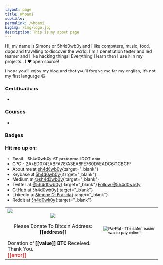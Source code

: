 ```yaml
---
layout: page
title: Whoami
subtitle: 
permalink: /whoami
bigimg: /img/logo.jpg
description: This is my about page
---
```


Hi, my name is Simone or 5h4d0wb0y and I like computers, music, food, dogs and travelling to discover the world. I'm a penetration tester and red teamer and I like hacking things! Everything I learn then I use it in my projects.. I :heart: open source!

I hope you’ll enjoy my blog and that you’ll forgive me for my english, it’s not my first language :smiley:


### <i class="fas fa-graduation-cap"></i> Certifications

* 

### <i class="fas fa-graduation-cap"></i> Courses

* 


### Badges

<script src="https://www.hackthebox.eu/badge/8011"></script>


### Hit me up on:

* Email - 5h4d0wb0y AT protonmail DOT com
* GPG - 2A4ED0743ABFA787A3EA8FE760D5EADC671CBCFF
* About.me at [sh4d0wb0y](https://about.me/sh4d0wb0y){:target="_blank"}
* Keybase at [5h4d0wb0y](https://keybase.io/5h4d0wb0y){:target="_blank"}
* Medium at [@sh4d0wb0y](https://medium.com/@sh4d0wb0y){:target="_blank"}
* Twitter at [@5h4d0wb0y](https://twitter.com/5h4d0wb0y){:target="_blank"} <a href="https://twitter.com/5h4d0wb0y?ref_src=twsrc%5Etfw" class="twitter-follow-button" data-show-count="false">Follow @5h4d0wb0y</a><script async src="https://platform.twitter.com/widgets.js" charset="utf-8"></script>
* GitHub at [5h4d0wb0y](https://github.com/5h4d0wb0y){:target="_blank"}
* LinkedIn at [Simone Di Francia](https://linkedin.com/in/simone-di-francia-474513142){:target="_blank"}
* Reddit at [5h4d0wb0y](https://www.reddit.com/user/5h4d0wb0y){:target="_blank"}

<table class="table table-borderless no-border">
<tr class='borderless'><td>
  <script type="text/javascript" src="https://ajax.googleapis.com/ajax/libs/jquery/1.8.0/jquery.min.js"></script>
  <script type="text/javascript" src="https://blockchain.info/Resources/js/pay-now-button.js"></script>
  <div style="font-size:16px;margin:0 auto;width:300px" class="blockchain-btn"
     data-address="18vSjKGPMS6wgBa2ND8RubbvuzSgkvrQaE"
     data-shared="false">
    <div class="blockchain stage-begin">
        <img src="https://blockchain.info/Resources/buttons/donate_64.png"/>
    </div>
    <div class="blockchain stage-loading" style="text-align:center">
        <img src="https://blockchain.info/Resources/loading-large.gif"/>
    </div>
    <div class="blockchain stage-ready">
         <p align="center">Please Donate To Bitcoin Address: <b>[[address]]</b></p>
         <p align="center" class="qr-code"></p>
    </div>
    <div class="blockchain stage-paid">
         Donation of <b>[[value]] BTC</b> Received. Thank You.
    </div>
    <div class="blockchain stage-error">
        <font color="red">[[error]]</font>
    </div>
  </div>
</td>
<td>
<form action="https://www.paypal.com/cgi-bin/webscr" method="post" target="_top">
<input type="hidden" name="cmd" value="_s-xclick">
<input type="hidden" name="hosted_button_id" value="626Y5ZB94X3NE">
<input type="image" src="https://www.paypalobjects.com/en_US/IT/i/btn/btn_donateCC_LG.gif" border="0" name="submit" alt="PayPal - The safer, easier way to pay online!">
<img alt="" border="0" src="https://www.paypalobjects.com/en_US/i/scr/pixel.gif" width="1" height="1">
</form>
</td></tr></table>
